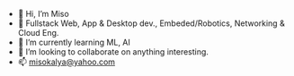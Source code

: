 - 👋 Hi, I’m Miso
- 👀 Fullstack Web, App & Desktop dev., Embeded/Robotics, Networking & Cloud Eng. 
- 🌱 I’m currently learning ML, AI
- 💞️ I’m looking to collaborate on anything interesting.
- 📫 misokalya@yahoo.com

<!---
misokalya/misokalya is a ✨ special ✨ repository because its `README.md` (this file) appears on your GitHub profile.
You can click the Preview link to take a look at your changes.
--->
